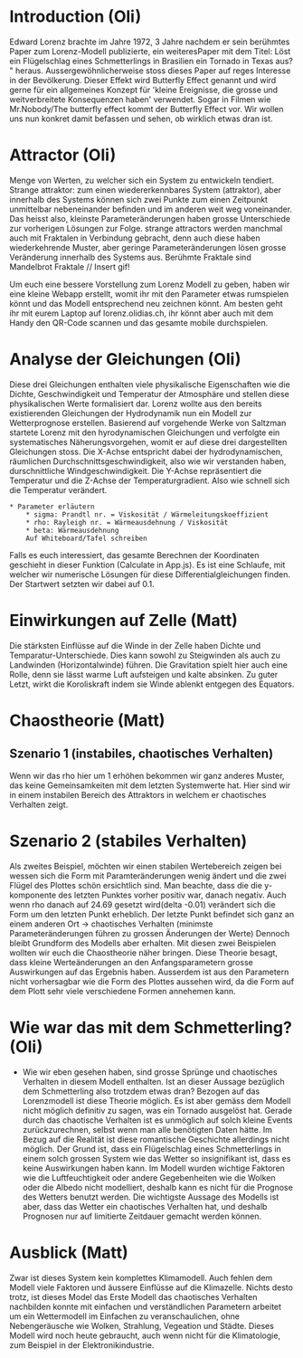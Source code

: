 # Introduction (Oli)
Edward Lorenz brachte im Jahre 1972, 3 Jahre nachdem er sein berühmtes Paper zum Lorenz-Modell publizierte, ein weiteresPaper mit dem Titel: Löst ein Flügelschlag eines Schmetterlings in Brasilien ein Tornado in Texas aus? " heraus. Aussergewöhnlicherweise stoss dieses Paper auf reges Interesse in der Bevölkerung. Dieser Effekt wird Butterfly Effect genannt und wird gerne für ein allgemeines Konzept für 'kleine Ereignisse, die grosse und weitverbreitete Konsequenzen haben' verwendet. Sogar in Filmen wie Mr.Nobody/The butterfly effect kommt der Butterfly Effect vor. Wir wollen uns nun konkret damit befassen und sehen, ob wirklich etwas dran ist.

# Attractor (Oli)
Menge von Werten, zu welcher sich ein System zu entwickeln tendiert. 
Strange attraktor: zum einen wiedererkennbares System (attraktor), aber innerhalb des Systems können sich zwei Punkte zum einen Zeitpunkt unmittelbar nebeneinander befinden und im anderen weit weg voneinander. Das heisst also, kleinste Parameteränderungen haben grosse Unterschiede zur vorherigen Lösungen zur Folge. 
strange attractors werden manchmal auch mit Fraktalen in Verbindung gebracht, denn auch diese haben wiederkehrende Muster, aber geringe Parameteränderungen lösen grosse Veränderung innerhalb des Systems aus. Berühmte Fraktale sind Mandelbrot Fraktale // Insert gif!

Um euch eine bessere Vorstellung zum Lorenz Modell zu geben, haben wir eine kleine Webapp erstellt, womit ihr mit den Parameter etwas rumspielen könnt und das Modell entsprechend neu zeichnen könnt. Am besten geht ihr mit eurem Laptop auf lorenz.olidias.ch, ihr könnt aber auch mit dem Handy den QR-Code scannen und das gesamte mobile durchspielen. 



# Analyse der Gleichungen (Oli)
Diese drei Gleichungen enthalten viele physikalische Eigenschaften wie die Dichte, Geschwindigkeit und Temperatur der Atmosphäre und stellen diese physikalischen Werte formalisiert dar. Lorenz wollte aus den bereits existierenden Gleichungen der Hydrodynamik nun ein Modell zur Wetterprognose erstellen. Basierend auf vorgehende Werke von Saltzman startete Lorenz mit den hyrodynamischen Gleichungen und verfolgte ein systematisches Näherungsvorgehen, womit er auf diese drei dargestellten Gleichungen stoss.
 Die X-Achse entspricht dabei der hydrodynamischen, räumlichen Durchschnittsgeschwindigkeit, also wie wir verstanden haben, durschnittliche Windgeschwindigkeit. 
Die Y-Achse repräsentiert die Temperatur und die Z-Achse der Temperaturgradient. Also wie schnell sich die Temperatur verändert. 

	* Parameter erläutern
		* sigma: Prandtl nr. = Viskosität / Wärmeleitungskoeffizient
		* rho: Rayleigh nr. = Wärmeausdehnung / Viskosität
		* beta: Wärmeausdehnung
		Auf Whiteboard/Tafel schreiben

Falls es euch interessiert, das gesamte Berechnen der Koordinaten geschieht in dieser Funktion (Calculate in App.js). Es ist eine Schlaufe, mit welcher wir numerische Lösungen für diese Differentialgleichungen finden. Der Startwert setzten wir dabei auf 0.1.

# Einwirkungen auf Zelle (Matt)
Die stärksten Einflüsse auf die Winde in der Zelle haben Dichte und Temparatur-Unterschiede. Dies kann sowohl zu Steigwinden als auch zu Landwinden (Horizontalwinde) führen. Die Gravitation spielt hier auch eine Rolle, denn sie lässt warme Luft aufsteigen und kalte absinken. Zu guter Letzt, wirkt die Koroliskraft indem sie Winde ablenkt entgegen des Equators.

# Chaostheorie (Matt)
## Szenario 1 (instabiles, chaotisches Verhalten)
Wenn wir das rho hier um 1 erhöhen bekommen wir ganz anderes Muster, das keine Gemeinsamkeiten mit dem letzten Systemwerte hat. Hier sind wir in einem instabilen Bereich des Attraktors in welchem er chaotisches Verhalten zeigt.
# Szenario 2 (stabiles Verhalten)

Als zweites Beispiel, möchten wir einen stabilen Wertebereich zeigen bei wessen sich die Form mit Paramteränderungen wenig ändert und die zwei Flügel des Plottes schön ersichtlich sind.
Man beachte, dass die die y-komponente des letzten Punktes vorher positiv war, danach negativ. Auch wenn rho danach auf 24.69 gesetzt wird(delta -0.01) verändert sich die Form um den letzten Punkt erheblich. Der letzte Punkt befindet sich ganz an einem anderen Ort -> chaotisches Verhalten (minimste Parameteränderungen führen zu grossen Änderungen der Werte)
Dennoch bleibt Grundform des Modells aber erhalten.
Mit diesen zwei Beispielen wollten wir euch die Chaostheorie näher bringen. Diese Theorie besagt, dass kleine Werteänderungen an den Anfangsparametern grosse Auswirkungen auf das Ergebnis haben. Ausserdem ist aus den Parametern nicht vorhersagbar wie die Form des Plottes aussehen wird, da die Form auf dem Plott sehr viele verschiedene Formen annehemen kann.


# Wie war das mit dem Schmetterling? (Oli)

* Wie wir eben gesehen haben, sind grosse Sprünge und chaotisches Verhalten in diesem Modell enthalten. Ist an dieser Aussage bezüglich dem Schmetterling also trotzdem etwas dran?
Bezogen auf das Lorenzmodell ist diese Theorie möglich. Es ist aber gemäss dem Modell nicht möglich definitiv zu sagen, was ein Tornado ausgelöst hat. Gerade durch das chaotische Verhalten ist es unmöglich auf solch kleine Events zurückzurechnen, selbst wenn man alle benötigten Daten hätte.
Im Bezug auf die Realität ist diese romantische Geschichte allerdings nicht möglich. Der Grund ist, dass ein Flügelschlag eines Schmetterlings in einem solch grossen System wie das Wetter so insignifikant ist, dass es keine Auswirkungen haben kann. 
Im Modell wurden wichtige Faktoren wie die Luftfeuchtigkeit oder andere Gegebenheiten wie die Wolken oder die Albedo nicht modelliert, deshalb kann es nicht für die Prognose des Wetters benutzt werden. Die wichtigste Aussage des Modells ist aber, dass das Wetter ein chaotisches Verhalten hat, und deshalb Prognosen nur auf limitierte Zeitdauer gemacht werden können. 
 


# Ausblick (Matt)
Zwar ist dieses System kein komplettes Klimamodell. Auch fehlen dem Modell viele Faktoren und äussere Einflüsse auf die Klimazelle.
Nichts desto trotz, ist dieses Model das Erste Modell das chaotisches Verhalten nachbilden konnte mit einfachen und verständlichen Parametern arbeitet um ein Wettermodell im Einfachen zu veranschaulichen, ohne Nebengeräusche wie Wolken, Strahlung, Vegeation und Städte.
Dieses Modell wird noch heute gebraucht, auch wenn nicht für die Klimatologie, zum Beispiel in der Elektronikindustrie.
